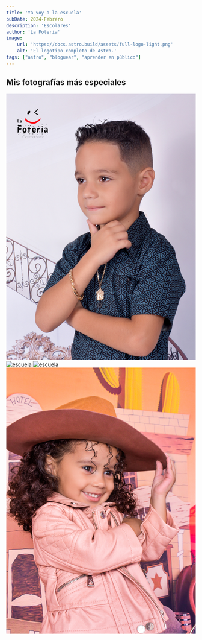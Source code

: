 ```yaml
---
title: 'Ya voy a la escuela'
pubDate: 2024-Febrero
description: 'Escolares'
author: 'La Foteria'
image:
    url: 'https://docs.astro.build/assets/full-logo-light.png'
    alt: 'El logotipo completo de Astro.'
tags: ["astro", "bloguear", "aprender en público"]
---
```




## Mis fotografías más especiales

![escuela][path]
![escuela][path2]
![escuela][path3]
![escuela][path4]

[path]: ../../../assets/escuela/01.JPG
[path2]: ../../../assets/escuela/02.JPG
[path3]: ../../../assets/escuela/03.JPG
[path4]: ../../../assets/escuela/04.JPG
